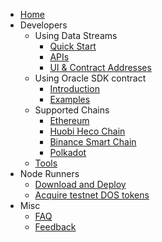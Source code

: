 * [Home](homepage.md)
* Developers
  * Using Data Streams
    * [Quick Start](contents/streams/start.md)
    * [APIs](contents/streams/api.md)
    * [UI & Contract Addresses](contents/streams/ui_addresses.md)
  * Using Oracle SDK contract
    * [Introduction](contents/sdk/introduction.md)
    * [Examples](contents/sdk/examples.md)
  * Supported Chains
    * [Ethereum](contents/blockchains/ethereum.md)
    * [Huobi Heco Chain](contents/blockchains/heco.md)
    * [Binance Smart Chain](contents/blockchains/bsc.md)
    * [Polkadot](contents/blockchains/polkadot.md)
  * [Tools](contents/dev_tools.md)
* Node Runners
  * [Download and Deploy](contents/deploy.md)
  * [Acquire testnet DOS tokens](contents/testnet_token.md)
* Misc
  * [FAQ](contents/faq.md)
  * [Feedback](contents/feedback.md)
